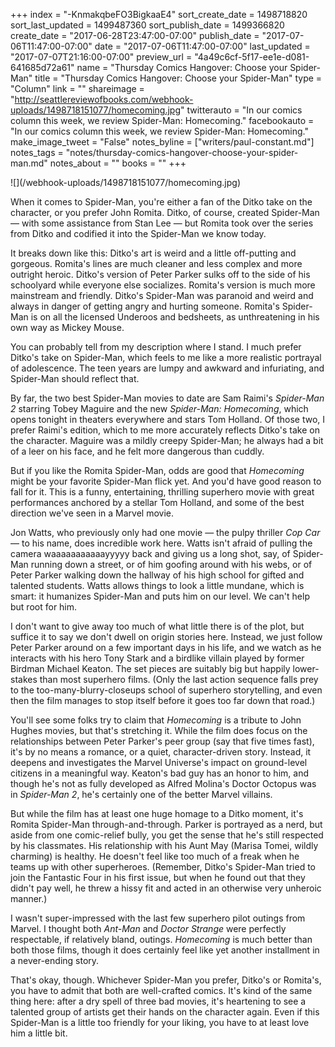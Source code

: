 +++
index = "-KnmakqbeFO3BigkaaE4"
sort_create_date = 1498718820
sort_last_updated = 1499487360
sort_publish_date = 1499366820
create_date = "2017-06-28T23:47:00-07:00"
publish_date = "2017-07-06T11:47:00-07:00"
date = "2017-07-06T11:47:00-07:00"
last_updated = "2017-07-07T21:16:00-07:00"
preview_url = "4a49c6cf-5f17-ee1e-d081-641685d72a61"
name = "Thursday Comics Hangover: Choose your Spider-Man"
title = "Thursday Comics Hangover: Choose your Spider-Man"
type = "Column"
link = ""
shareimage = "http://seattlereviewofbooks.com/webhook-uploads/1498718151077/homecoming.jpg"
twitterauto = "In our comics column this week, we review Spider-Man: Homecoming."
facebookauto = "In our comics column this week, we review Spider-Man: Homecoming."
make_image_tweet = "False"
notes_byline = ["writers/paul-constant.md"]
notes_tags = "notes/thursday-comics-hangover-choose-your-spider-man.md"
notes_about = ""
books = ""
+++
<p class="image">![](/webhook-uploads/1498718151077/homecoming.jpg)<p>

When it comes to Spider-Man, you're either a fan of the Ditko take on the character, or you prefer John Romita. Ditko, of course, created Spider-Man — with some assistance from Stan Lee — but Romita took over the series from Ditko and codified it into the Spider-Man we know today.

It breaks down like this: Ditko's art is weird and a little off-putting and gorgeous. Romita's lines are much cleaner and less complex and more outright heroic. Ditko's version of Peter Parker sulks off to the side of his schoolyard while everyone else socializes. Romita's version is much more mainstream and friendly. Ditko's Spider-Man was paranoid and weird and always in danger of getting angry and hurting someone. Romita's Spider-Man is on all the licensed Underoos and bedsheets, as unthreatening in his own way as Mickey Mouse.

You can probably tell from my description where I stand. I much prefer Ditko's take on Spider-Man, which feels to me like a more realistic portrayal of adolescence. The teen years are lumpy and awkward and infuriating, and Spider-Man should reflect that.

By far, the two best Spider-Man movies to date are Sam Raimi's *Spider-Man 2* starring Tobey Maguire and the new *Spider-Man: Homecoming*, which opens tonight in theaters everywhere and stars Tom Holland. Of those two, I prefer Raimi's edition, which to me more accurately reflects Ditko's take on the character. Maguire was a mildly creepy Spider-Man; he always had a bit of a leer on his face, and he felt more dangerous than cuddly.

But if you like the Romita Spider-Man, odds are good that *Homecoming* might be your favorite Spider-Man flick yet. And you'd have good reason to fall for it. This is a funny, entertaining, thrilling superhero movie with great performances anchored by a stellar Tom Holland, and some of the best direction we've seen in a Marvel movie.

Jon Watts, who previously only had one movie — the pulpy thriller *Cop Car* — to his name, does incredible work here. Watts isn't afraid of pulling the camera waaaaaaaaaaayyyyy back and giving us a long shot, say, of Spider-Man running down a street, or of him goofing around with his webs, or of Peter Parker walking down the hallway of his high school for gifted and talented students. Watts allows things to look a little mundane, which is smart: it humanizes Spider-Man and puts him on our level. We can't help but root for him.

I don't want to give away too much of what little there is of the plot, but suffice it to say we don't dwell on origin stories here. Instead, we just follow Peter Parker around on a few important days in his life, and we watch as he interacts with his hero Tony Stark and a birdlike villain played by former Birdman Michael Keaton. The set pieces are suitably big but happily lower-stakes than most superhero films. (Only the last action sequence falls prey to the too-many-blurry-closeups school of superhero storytelling, and even then the film manages to stop itself before it goes too far down that road.)

You'll see some folks try to claim that *Homecoming* is a tribute to John Hughes movies, but that's stretching it. While the film does focus on the relationships between Peter Parker's peer group (say that five times fast), it's by no means a romance, or a quiet, character-driven story. Instead, it deepens and investigates the Marvel Universe's impact on ground-level citizens in a meaningful way. Keaton's bad guy has an honor to him, and though he's not as fully developed as Alfred Molina's Doctor Octopus was in *Spider-Man 2*, he's certainly one of the better Marvel villains.

But while the film has at least one huge homage to a Ditko moment, it's Romita Spider-Man through-and-through. Parker is portrayed as a nerd, but aside from one comic-relief bully, you get the sense that he's still respected by his classmates. His relationship with his Aunt May (Marisa Tomei, wildly charming) is healthy. He doesn't feel like too much of a freak when he teams up with other superheroes. (Remember, Ditko's Spider-Man tried to join the Fantastic Four in his first issue, but when he found out that they didn't pay well, he threw a hissy fit and acted in an otherwise very unheroic manner.)

I wasn't super-impressed with the last few superhero pilot outings from Marvel. I thought both *Ant-Man* and *Doctor Strange* were perfectly respectable, if relatively bland, outings. *Homecoming* is much better than both those films, though it does certainly feel like yet another installment in a never-ending story. 

That's okay, though. Whichever Spider-Man you prefer, Ditko's or Romita's, you have to admit that both are well-crafted comics. It's kind of the same thing here: after a dry spell of three bad movies, it's heartening to see a talented group of artists get their hands on the character again. Even if this Spider-Man is a little too friendly for your liking, you have to at least love him a little bit.